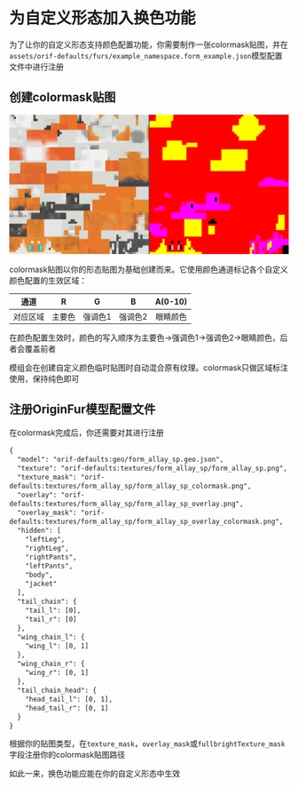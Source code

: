 # 为自定义形态加入换色功能

为了让你的自定义形态支持颜色配置功能，你需要制作一张colormask贴图，并在`assets/orif-defaults/furs/example_namespace.form_example.json`模型配置文件中进行注册

## 创建colormask贴图

![](../img/form_colormask.png)

colormask贴图以你的形态贴图为基础创建而来。它使用颜色通道标记各个自定义颜色配置的生效区域：

|  通道  |  R  |  G   |  B   | A(0-10) |
|:----:|:---:|:----:|:----:|:--------------:|
| 对应区域 | 主要色 | 强调色1 | 强调色2 |眼睛颜色|

在颜色配置生效时，颜色的写入顺序为主要色->强调色1->强调色2->眼睛颜色，后者会覆盖前者

模组会在创建自定义颜色临时贴图时自动混合原有纹理。colormask只做区域标注使用，保持纯色即可

## 注册OriginFur模型配置文件

在colormask完成后，你还需要对其进行注册

```
{
  "model": "orif-defaults:geo/form_allay_sp.geo.json",
  "texture": "orif-defaults:textures/form_allay_sp/form_allay_sp.png",
  "texture_mask": "orif-defaults:textures/form_allay_sp/form_allay_sp_colormask.png",
  "overlay": "orif-defaults:textures/form_allay_sp/form_allay_sp_overlay.png",
  "overlay_mask": "orif-defaults:textures/form_allay_sp/form_allay_sp_overlay_colormask.png",
  "hidden": [
    "leftLeg",
    "rightLeg",
    "rightPants",
    "leftPants",
    "body",
    "jacket"
  ],
  "tail_chain": {
    "tail_l": [0],
    "tail_r": [0]
  },
  "wing_chain_l": {
    "wing_l": [0, 1]
  },
  "wing_chain_r": {
    "wing_r": [0, 1]
  },
  "tail_chain_head": {
    "head_tail_l": [0, 1],
    "head_tail_r": [0, 1]
  }
}
```

根据你的贴图类型，在`texture_mask`，`overlay_mask`或`fullbrightTexture_mask`字段注册你的colormask贴图路径

如此一来，换色功能应能在你的自定义形态中生效
